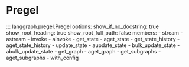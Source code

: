 # Pregel

::: langgraph.pregel.Pregel
    options:
      show_if_no_docstring: true
      show_root_heading: true
      show_root_full_path: false
      members:
        - stream
        - astream
        - invoke
        - ainvoke
        - get_state
        - aget_state
        - get_state_history
        - aget_state_history
        - update_state
        - aupdate_state
        - bulk_update_state
        - abulk_update_state
        - get_graph
        - aget_graph
        - get_subgraphs
        - aget_subgraphs
        - with_config